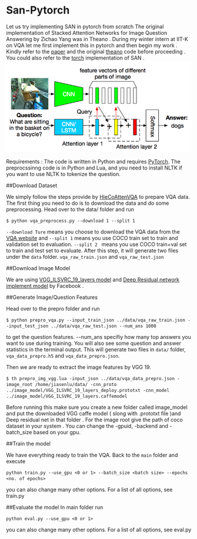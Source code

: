 # San-Pytorch
Let us try implementing SAN in pytorch from scratch
The original implementation of Stacked Attention Networks for Image Question Answering by Zichao Yang was in Theano . During my winter intern at IIT-K on VQA let me first implement this in pytorch and then begin my work .
Kindly refer to the [paper](https://arxiv.org/abs/1511.02274) and the original [theano](https://github.com/zcyang/imageqa-san) code before proceeding .
You could also refer to the [torch](https://github.com/JamesChuanggg/san-torch) implementation of SAN .
![image](/VQA.png)

Requirements :
The code is written in Python and requires [PyTorch](http://pytorch.org/). The preprocssinng code is in Python and Lua, and you need to install NLTK if you want to use NLTK to tokenize the question.

     

##Download Dataset

We simply follow the steps provide by [HieCoAttenVQA](https://github.com/jiasenlu/HieCoAttenVQA) to prepare VQA data. The first thing you need to do is to download the data and do some preprocessing. Head over to the data/ folder and run


```
$ python vqa_preprocess.py --download 1 --split 1
```

`--download Ture` means you choose to download the VQA data from the [VQA website](http://www.visualqa.org/) and `--split 1` means you use COCO train set to train and validation set to evaluation. `--split 2 ` means you use COCO train+val set to train and test set to evaluate. After this step, it will generate two files under the `data` folder. `vqa_raw_train.json` and `vqa_raw_test.json`

##Download Image Model

We are using [VGG_ILSVRC_19_layers model](https://gist.github.com/ksimonyan/3785162f95cd2d5fee77) and [Deep Residual network implement model](https://github.com/facebook/fb.resnet.torch) by Facebook .

##Generate Image/Question Features

Head over to the prepro folder and run

```
$ python prepro_vqa.py --input_train_json ../data/vqa_raw_train.json --input_test_json ../data/vqa_raw_test.json --num_ans 1000
```
to get the question features. --num_ans specifiy how many top answers you want to use during training. You will also see some question and answer statistics in the terminal output. This will generate two files in `data/` folder, `vqa_data_prepro.h5` and `vqa_data_prepro.json`.

Then we are ready to extract the image features by VGG 19.

```
$ th prepro_img_vgg.lua -input_json ../data/vqa_data_prepro.json -image_root /home/jiasenlu/data/ -cnn_proto ../image_model/VGG_ILSVRC_19_layers_deploy.prototxt -cnn_model ../image_model/VGG_ILSVRC_19_layers.caffemodel
```

Before running this make sure you create a new folder called image_model and put the downloaded VGG caffe model ( slong with .prototxt file )and Deep residual net in that folder . For the image root give the path of coco dataset in your system .
You can change the -gpuid, -backend and -batch_size based on your gpu.

##Train the model

We have everything ready to train the VQA. Back to the `main` folder and execute 

```
python train.py --use_gpu <0 or 1> --batch_size <batch size> --epochs <no. of epochs>
```
you can also change many other options. For a list of all options, see train.py

##Evaluate the model
In main folder run
```
python eval.py --use_gpu <0 or 1>
```
you can also change many other options. For a list of all options, see eval.py
